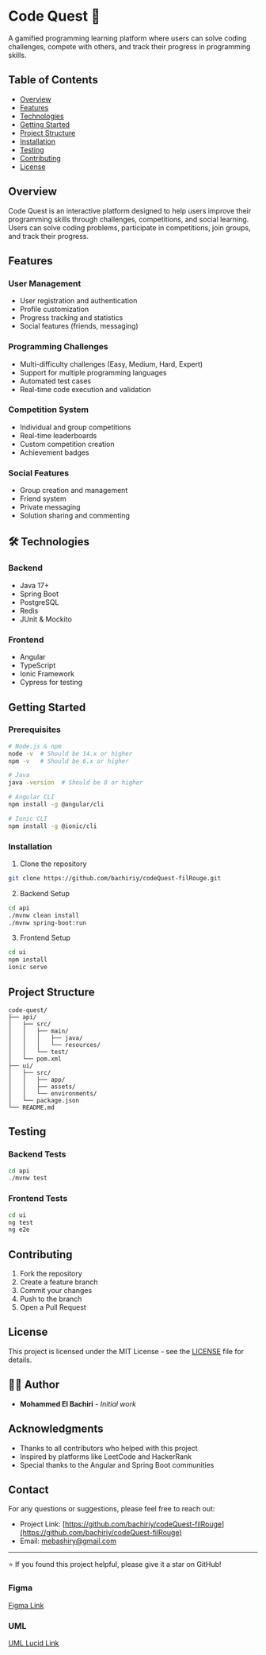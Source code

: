 # Code Quest 🚀

A gamified programming learning platform where users can solve coding challenges, compete with others, and track their progress in programming skills.

## Table of Contents
- [Overview](#overview)
- [Features](#features)
- [Technologies](#technologies)
- [Getting Started](#getting-started)
- [Project Structure](#project-structure)
- [Installation](#installation)
- [Testing](#testing)
- [Contributing](#contributing)
- [License](#license)

## Overview

Code Quest is an interactive platform designed to help users improve their programming skills through challenges, competitions, and social learning. Users can solve coding problems, participate in competitions, join groups, and track their progress.

## Features

### User Management
- User registration and authentication
- Profile customization
- Progress tracking and statistics
- Social features (friends, messaging)

### Programming Challenges
- Multi-difficulty challenges (Easy, Medium, Hard, Expert)
- Support for multiple programming languages
- Automated test cases
- Real-time code execution and validation

### Competition System
- Individual and group competitions
- Real-time leaderboards
- Custom competition creation
- Achievement badges

### Social Features
- Group creation and management
- Friend system
- Private messaging
- Solution sharing and commenting

## 🛠 Technologies

### Backend
- Java 17+
- Spring Boot
- PostgreSQL
- Redis
- JUnit & Mockito

### Frontend
- Angular
- TypeScript
- Ionic Framework
- Cypress for testing

## Getting Started

### Prerequisites
```bash
# Node.js & npm
node -v  # Should be 14.x or higher
npm -v   # Should be 6.x or higher

# Java
java -version  # Should be 8 or higher

# Angular CLI
npm install -g @angular/cli

# Ionic CLI
npm install -g @ionic/cli
```

### Installation
1. Clone the repository
```bash
git clone https://github.com/bachiriy/codeQuest-filRouge.git
```

2. Backend Setup
```bash
cd api 
./mvnw clean install
./mvnw spring-boot:run
```

3. Frontend Setup
```bash
cd ui 
npm install
ionic serve
```

## Project Structure
```
code-quest/
├── api/
│   ├── src/
│   │   ├── main/
│   │   │   ├── java/
│   │   │   └── resources/
│   │   └── test/
│   └── pom.xml
├── ui/
│   ├── src/
│   │   ├── app/
│   │   ├── assets/
│   │   └── environments/
│   └── package.json
└── README.md
```

## Testing

### Backend Tests
```bash
cd api 
./mvnw test
```

### Frontend Tests
```bash
cd ui 
ng test
ng e2e
```

## Contributing

1. Fork the repository
2. Create a feature branch
3. Commit your changes
4. Push to the branch
5. Open a Pull Request

## License

This project is licensed under the MIT License - see the [LICENSE](LICENSE) file for details.

## 👨‍💻 Author

- **Mohammed El Bachiri** - *Initial work*

## Acknowledgments

- Thanks to all contributors who helped with this project
- Inspired by platforms like LeetCode and HackerRank
- Special thanks to the Angular and Spring Boot communities

## Contact

For any questions or suggestions, please feel free to reach out:
- Project Link: [https://github.com/bachiriy/codeQuest-filRouge](https://github.com/bachiriy/codeQuest-filRouge)
- Email: [mebashiry@gmail.com](mailto:mebashiry@gmail.com)

---
⭐️ If you found this project helpful, please give it a star on GitHub!

### Figma
[Figma Link](https://www.figma.com/design/AxH4ZBjbD0QeKUkgs0tWEu/Code-Quest?node-id=0-1&t=hTEUo5H5Evd5BG4T-1)
### UML
[UML Lucid Link](https://lucid.app/lucidchart/5dcd177b-7222-46d3-a15d-1c8e41fffada/edit?viewport_loc=-2952%2C-1052%2C6336%2C3141%2C0_0&invitationId=inv_a85aebd7-f930-460b-995d-c0850d7c5e99)
